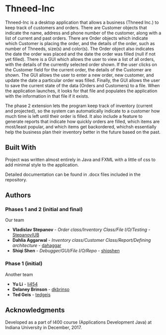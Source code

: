 # Thneed-Inc

Thneed-Inc is a desktop application that allows a business (Thneed Inc.) to keep track of customers and orders. There are Customer objects that indicate the name, address and phone number of the customer, along with a list of current and past orders. There are Order objects which indicate which Customer is placing the order, and the details of the order, such as number of Thneeds, size(s) and color(s). The Order object also indicates the date the order was placed and the date the order was filled (null if not yet filled). There is a GUI which allows the user to view a list of all orders, with the details of the currently selected order shown. If the user clicks on the Customer field for the current order, the details of the Customer are shown. The GUI allows the user to enter a new order, new customer, and update the date a particular order was filled. Finally, the GUI allows the user to save the current state of the data (Orders and Customers) to a file. When the application launches, it looks for that file and populates the application with the information in that file if it exists.

The phase 2 extension lets the program keep track of inventory (current and projected), so the
system can automatically indicate to a customer how much time is left until their order is filled.
It also include a feature to generate reports that indicate how quickly
orders are filled, which items are most/least popular, and which items get backordered, whichsh essentially help the business plan their inventory better in the future
based on the past.


## Built With

Project was written almost entirely in Java and FXML with a little of css to add minimal style to the application.

Detailed documentation can be found in .docx files included in the repository.

## Authors

### Phases 1 and 2 (initial and final)

Our team

* **Vladislav Stepanov** - *Order class/Inventory Class/File I/O/Testing* - [StepanovIUB](https://github.com/StepanovIUB)
* **Dahlia Aggarwal** - *Inventory class/Customer Class/Report/Defining architecture* - [dahaggar](https://github.iu.edu/dahaggar)
* **Shiqi Shen** - *Debugger/GUI/File I/O/Repo* - [shiqshen](https://github.iu.edu/shiqshen)

### Phase 1 (initial)

Another team

* **Yu Li** - [li454](https://github.iu.edu/li454)
* **Delaney Brinson** - [dkbrinso](https://github.iu.edu/dkbrinso)
* **Ted Geis** - [tedgeis](https://github.iu.edu/tedgeis)

## Acknowledgments

Developed as a part of I400 course (Applications Development Java) at Indiana University in December, 2017.
